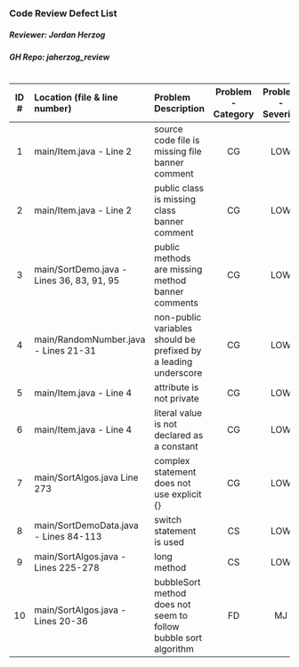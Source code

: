### Code Review Defect List
##### Reviewer: Jordan Herzog 
##### GH Repo: jaherzog_review
#
| ID # | Location (file & line number) | Problem Description | Problem - Category | Problem - Severity |
|:----:|:------------------------------|:--------------------|:------------------:|:------------------:|
|1|main/Item.java - Line 2|source code file is missing file banner comment|CG|LOW|
|2|main/Item.java - Line 2|public class is missing class banner comment|CG|LOW|
|3|main/SortDemo.java - Lines 36, 83, 91, 95|public methods are missing method banner comments|CG|LOW|
|4|main/RandomNumber.java - Lines 21-31|non-public variables should be prefixed by a leading underscore|CG|LOW|
|5|main/Item.java - Line 4|attribute is not private|CG|LOW|
|6|main/Item.java - Line 4|literal value is not declared as a constant|CG|LOW|
|7|main/SortAlgos.java Line 273|complex statement does not use explicit {}|CG|LOW|
|8|main/SortDemoData.java - Lines 84-113|switch statement is used|CS|LOW|
|9|main/SortAlgos.java - Lines 225-278|long method|CS|LOW|
|10|main/SortAlgos.java - Lines 20-36|bubbleSort method does not seem to follow bubble sort algorithm|FD|MJ|
